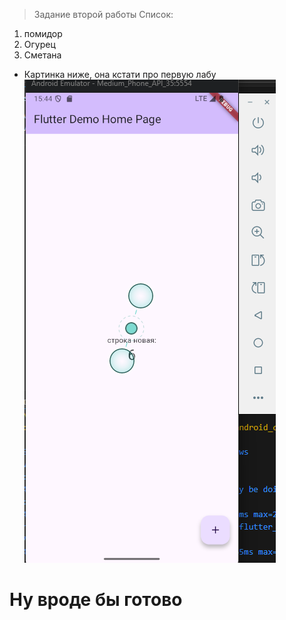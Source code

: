 > Задание второй работы
Список:
1. помидор
2. Огурец
3. Сметана

- Картинка ниже, она кстати про первую лабу
![alt text](image.png)

# Ну вроде бы готово
